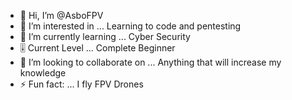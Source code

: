 - 👋 Hi, I’m @AsboFPV
- 👀 I’m interested in ... Learning to code and pentesting
- 🌱 I’m currently learning ... Cyber Security
- 🎚️ Current Level ... Complete Beginner
- 💞️ I’m looking to collaborate on ... Anything that will increase my knowledge
- ⚡ Fun fact: ... I fly FPV Drones

<!---
AsboFPV/AsboFPV is a ✨ special ✨ repository because its `README.md` (this file) appears on your GitHub profile.
You can click the Preview link to take a look at your changes.
--->
